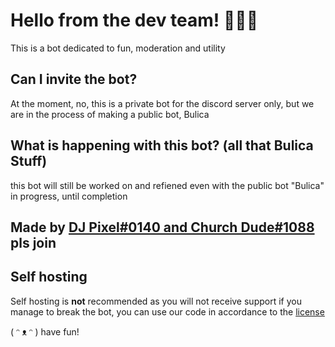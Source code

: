 # Hello from the dev team! 👋🙋‍♂️

This is a bot dedicated to fun, moderation and utility


## Can I invite the bot?

At the moment, no, this is a private bot for the discord server only, but we are in the process of making a public bot, Bulica

## What is happening with this bot? (all that Bulica Stuff)
this bot will still be worked on and refiened even with the public bot "Bulica" in progress, until completion 

## Made by [DJ Pixel#0140 and Church Dude#1088](https://discord.gg/A2f7UGK/) pls join

## Self hosting

Self hosting is **not** recommended as you will not receive support if you manage to break the bot, you can use our code in accordance to the [license](https://github.com/Pixel-HQ-Bot-Development/pixels-slave/blob/main/LICENSE)

( ᵔ ᴥ ᵔ ) have fun!
